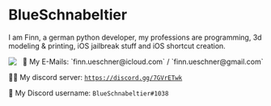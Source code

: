 # BlueSchnabeltier
I am Finn, a german python developer, my professions are programming, 3d modeling & printing, iOS jailbreak stuff and iOS shortcut creation.

<picture>
  <img align="left" src="https://github-readme-stats.vercel.app/api?username=BlueSchnabeltier&theme=radical" style="float: left;"/>
</picture>

<p align="right">📧 My E-Mails: `finn.ueschner@icloud.com` / `finn.ueschner@gmail.com`
  
  👨‍💻 My discord server: [`https://discord.gg/7GVrETwk`](https://discord.gg/7GVrETwk)
  
  💬 My Discord username: `BlueSchnabeltier#1038`
</p>
<div class="clear"></div>
